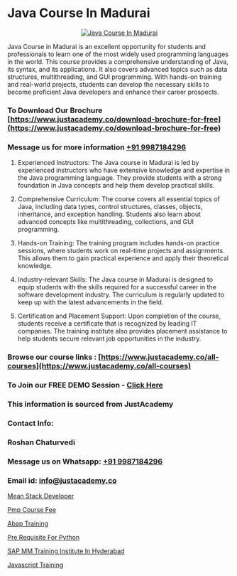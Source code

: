 # Java Course In Madurai

<p align="center">
  <a href="https://justacademy.co/course-detail/core-java-training">
    <img src="https://justacademy.co/storage2/course_image/1677245426_course_image.webp" alt="Java Course In Madurai">
  </a>
</p>


Java Course in Madurai is an excellent opportunity for students and professionals to learn one of the most widely used programming languages in the world. This course provides a comprehensive understanding of Java, its syntax, and its applications. It also covers advanced topics such as data structures, multithreading, and GUI programming. With hands-on training and real-world projects, students can develop the necessary skills to become proficient Java developers and enhance their career prospects.
### To Download Our Brochure [https://www.justacademy.co/download-brochure-for-free](https://www.justacademy.co/download-brochure-for-free)
### Message us for more information [+91 9987184296](https://api.whatsapp.com/send?phone=919987184296)
1) Experienced Instructors: The Java course in Madurai is led by experienced instructors who have extensive knowledge and expertise in the Java programming language. They provide students with a strong foundation in Java concepts and help them develop practical skills.

2) Comprehensive Curriculum: The course covers all essential topics of Java, including data types, control structures, classes, objects, inheritance, and exception handling. Students also learn about advanced concepts like multithreading, collections, and GUI programming.

3) Hands-on Training: The training program includes hands-on practice sessions, where students work on real-time projects and assignments. This allows them to gain practical experience and apply their theoretical knowledge.

4) Industry-relevant Skills: The Java course in Madurai is designed to equip students with the skills required for a successful career in the software development industry. The curriculum is regularly updated to keep up with the latest advancements in the field.

5) Certification and Placement Support: Upon completion of the course, students receive a certificate that is recognized by leading IT companies. The training institute also provides placement assistance to help students secure relevant job opportunities in the industry.

### Browse our course links : [https://www.justacademy.co/all-courses](https://www.justacademy.co/all-courses) 
### To Join our FREE DEMO Session - [Click Here](https://www.justacademy.co/register-for-course-demo)


### This information is sourced from JustAcademy
### Contact Info:
### Roshan Chaturvedi
### Message us on Whatsapp: [+91 9987184296](https://api.whatsapp.com/send?phone=919987184296)
### Email id: [info@justacademy.co](mailto:info@justacademy.co)
                
[Mean Stack Developer](https://www.linkedin.com/pulse/mean-stack-developer-justacademy-sunnyvale-axobc?trackingId=SlFD%2FeJMBx351CBOmsGhHw%3D%3D&lipi=urn%3Ali%3Apage%3Ad_flagship3_company_admin%3BGORVFcjaQo64mY3NY1Wn%2Bw%3D%3D)

[Pmp Course Fee](https://www.linkedin.com/pulse/pmp-course-fee-justacademy-mumbai-gijkc?trackingId=8YvaNTY4nnv4C53P8LeNQw%3D%3D&lipi=urn%3Ali%3Apage%3Ad_flagship3_showcase_admin%3B4hzOhjOyRsS4BMzXWRzbRw%3D%3D)

[Abap Training](https://medium.com/@justacademytraining/abap-training-fa62ffdec1c0)

[Pre Requisite For Python](https://medium.com/@akanshapatil/pre-requisite-for-python-e2582a4c1740)

[SAP MM Training Institute In Hyderabad](https://justacademyin.github.io/Articles/SAP-MM-Training-Institute-In-Hyderabad)

[Javascript Training](https://justacademyin.github.io/Articles/Javascript-Training)

